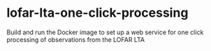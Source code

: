 # lofar-lta-one-click-processing
Build and run the Docker image to set up a web service for one click processing of observations from the LOFAR LTA
